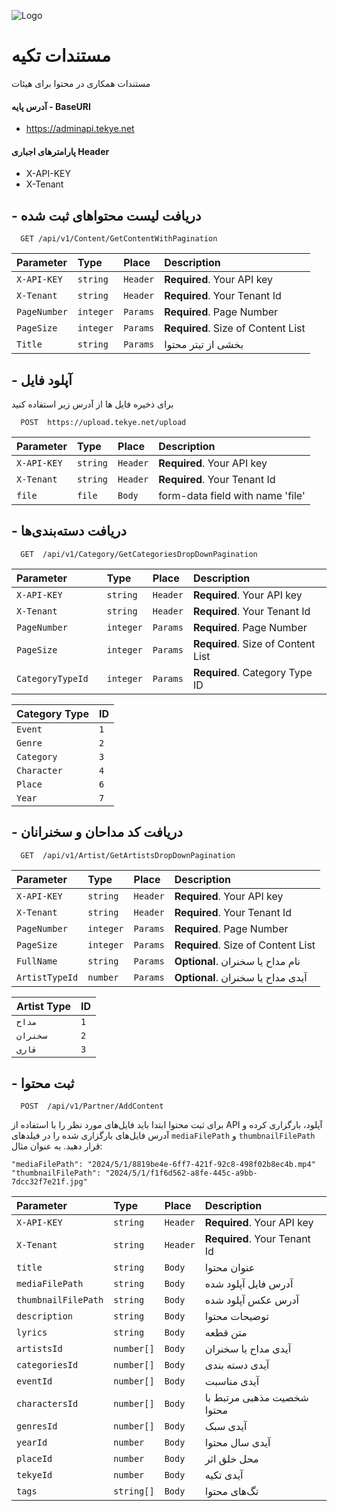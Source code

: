 ![Logo](https://tekye.net/favicon-32x32.png)

# مستندات تکیه

مستندات همکاری در محتوا برای هیئات

#### آدرس پایه - BaseURI

- https://adminapi.tekye.net

#### پارامترهای اجباری Header

- X-API-KEY
- X-Tenant

## - دریافت لیست محتواهای ثبت شده

```http
  GET /api/v1/Content/GetContentWithPagination
```

| Parameter    | Type      | Place    | Description                        |
| :----------- | :-------- | :------- | :--------------------------------- |
| `X-API-KEY`  | `string`  | `Header` | **Required**. Your API key         |
| `X-Tenant`   | `string`  | `Header` | **Required**. Your Tenant Id       |
| `PageNumber` | `integer` | `Params` | **Required**. Page Number          |
| `PageSize`   | `integer` | `Params` | **Required**. Size of Content List |
| `Title`      | `string`  | `Params` | بخشی از تیتر محتوا                 |

## - آپلود فایل

برای ذخیره فایل ها از آدرس زیر استفاده کنید

```http
  POST  https://upload.tekye.net/upload
```

| Parameter   | Type     | Place    | Description                      |
| :---------- | :------- | :------- | :------------------------------- |
| `X-API-KEY` | `string` | `Header` | **Required**. Your API key       |
| `X-Tenant`  | `string` | `Header` | **Required**. Your Tenant Id     |
| `file`      | `file`   | `Body`   | form-data field with name 'file' |

## - دریافت دسته‌بندی‌ها

```http
  GET  /api/v1/Category/GetCategoriesDropDownPagination
```

| Parameter          | Type      | Place    | Description                        |
| :----------------- | :-------- | :------- | :--------------------------------- |
| `X-API-KEY`        | `string`  | `Header` | **Required**. Your API key         |
| `X-Tenant`         | `string`  | `Header` | **Required**. Your Tenant Id       |
| `PageNumber`       | `integer` | `Params` | **Required**. Page Number          |
| `PageSize`         | `integer` | `Params` | **Required**. Size of Content List |
| `CategoryTypeId  ` | `integer` | `Params` | **Required**. Category Type ID     |

| Category Type | ID  |
| :------------ | :-- |
| `Event`       | `1` |
| `Genre`       | `2` |
| `Category`    | `3` |
| `Character`   | `4` |
| `Place`       | `6` |
| `Year`        | `7` |

## - دریافت کد مداحان و سخنرانان

```http
  GET  /api/v1/Artist/GetArtistsDropDownPagination
```

| Parameter      | Type      | Place    | Description                        |
| :------------- | :-------- | :------- | :--------------------------------- |
| `X-API-KEY`    | `string`  | `Header` | **Required**. Your API key         |
| `X-Tenant`     | `string`  | `Header` | **Required**. Your Tenant Id       |
| `PageNumber`   | `integer` | `Params` | **Required**. Page Number          |
| `PageSize`     | `integer` | `Params` | **Required**. Size of Content List |
| `FullName`     | `string`  | `Params` | **Optional**. نام مداح یا سخنران   |
| `ArtistTypeId` | `number`  | `Params` | **Optional**. آیدی مداح یا سخنران  |

| Artist Type | ID  |
| :---------- | :-- |
| `مداح`      | `1` |
| `سخنران`    | `2` |
| `قاری`      | `3` |

## - ثبت محتوا

```http
  POST  /api/v1/Partner/AddContent
```

برای ثبت محتوا ابتدا باید فایل‌های مورد نظر را با استفاده از API آپلود، بارگزاری کرده و آدرس فایل‌های بارگزاری شده را در فیلد‌های `mediaFilePath` و `thumbnailFilePath` قرار دهید. به عنوان مثال:

`"mediaFilePath": "2024/5/1/8819be4e-6ff7-421f-92c8-498f02b8ec4b.mp4"`
`"thumbnailFilePath": "2024/5/1/f1f6d562-a8fe-445c-a9bb-7dcc32f7e21f.jpg"`

| Parameter           | Type       | Place    | Description                  |
| :------------------ | :--------- | :------- | :--------------------------- |
| `X-API-KEY`         | `string`   | `Header` | **Required**. Your API key   |
| `X-Tenant`          | `string`   | `Header` | **Required**. Your Tenant Id |
| `title`             | `string`   | `Body`   | عنوان محتوا                  |
| `mediaFilePath`     | `string`   | `Body`   | آدرس فایل آپلود شده          |
| `thumbnailFilePath` | `string`   | `Body`   | آدرس عکس آپلود شده           |
| `description`       | `string`   | `Body`   | توضیحات محتوا                |
| `lyrics`            | `string`   | `Body`   | متن قطعه                     |
| `artistsId`         | `number[]` | `Body`   | آیدی مداح یا سخنران          |
| `categoriesId`      | `number[]` | `Body`   | آیدی دسته بندی               |
| `eventId`           | `number[]` | `Body`   | آیدی مناسبت                  |
| `charactersId`      | `number[]` | `Body`   | شخصیت مذهبی مرتبط با محتوا   |
| `genresId`          | `number[]` | `Body`   | آیدی سبک                     |
| `yearId`            | `number`   | `Body`   | آیدی سال محتوا               |
| `placeId`           | `number`   | `Body`   | محل خلق اثر                  |
| `tekyeId`           | `number`   | `Body`   | آیدی تکیه                    |
| `tags`              | `string[]` | `Body`   | تگ‌های محتوا                 |
